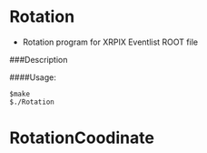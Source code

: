 # Rotation

- Rotation program for XRPIX Eventlist ROOT file

###Description

####Usage:

```
$make
$./Rotation
```
# RotationCoodinate
